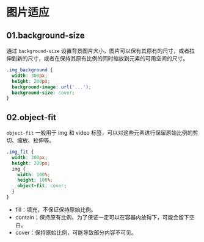 # 图片适应

## 01.background-size
通过 `background-size` 设置背景图片大小，图片可以保有其原有的尺寸，或者拉伸到新的尺寸，或者在保持其原有比例的同时缩放到元素的可用空间的尺寸。

```css
.img_background {
  width: 300px;
  height: 200px;
  background-image: url('...');
  background-size: cover;
}
```

## 02.object-fit
`object-fit` 一般用于 img 和 video 标签，可以对这些元素进行保留原始比例的剪切、缩放、拉伸等。

```css
.img_fit {
  width: 300px;
  height: 200px;
  img {
    width: 100%;
    height: 100%;
    object-fit: cover;
  }
}
```
- fill：填充，不保证保持原始比例。
- contain；保持原有比例，为了保证一定可以在容器内放得下，可能会留下空白。
- cover：保持原始比例，可能导致部分内容不可见。
